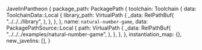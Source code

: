 JavelinPantheon {
    package_path: PackagePath {
        toolchain: Toolchain {
            data: ToolchainData::Local {
                library_path: VirtualPath {
                    _data: RelPathBuf(
                        "../../../library",
                    ),
                },
            },
        },
        name: `natural-number-game`,
        data: PackagePathSource::Local {
            path: VirtualPath {
                _data: RelPathBuf(
                    "../../../examples/natural-number-game",
                ),
            },
        },
    },
    instantiation_map: {},
    new_javelins: [],
}